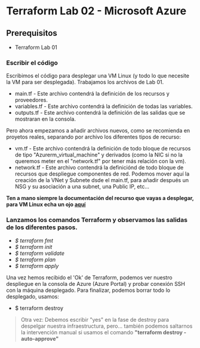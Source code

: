 # Terraform Lab 02 - Microsoft Azure

## Prerequisitos

- Terraform Lab 01

### Escribir el código

Escribimos el código para desplegar una VM Linux (y todo lo que necesite la VM para ser desplegada). Trabajamos los archivos de Lab 01.

- main.tf - Este archivo contendrá la definición de los recursos y proveedores.
- variables.tf - Este archivo contendrá la definición de todas las variables.
- outputs.tf - Este archivo contendrá la definición de las salidas que se mostraran en la consola.
 
 Pero ahora empezamos a añadir archivos nuevos, como se recomienda en proyetos reales, separando por archivo los diferentes tipos de recurso:

- vm.tf - Este archivo contendrá la definición de todo bloque de recursos de tipo "Azurerm_virtual_machine" y derivados (como la NIC si no la queremos meter en el "network.tf" por tener más relación con la vm).
- network.tf - Este archivo contendrá la definiciónd de todo bloque de recursos que despliegue componentes de red. Podemos mover aquí la creación de la VNet y Subnete dsde el main.tf, para añadir después un NSG y su asociación a una subnet, una Public IP, etc...

 **Ten a mano siempre la documentación del recurso que vayas a desplegar, para VM Linux echa un ojo [aquí](https://registry.terraform.io/providers/hashicorp/azurerm/latest/docs/resources/linux_virtual_machine)**

### Lanzamos los comandos Terraform y observamos las salidas de los diferentes pasos.

- *$ terraform fmt*
- *$ terraform init*
- *$ terraform validate*
- *$ terraform plan*
- *$ terraform apply* 

Una vez hemos recibido el 'Ok' de Terraform, podemos ver nuestro despliegue en la consola de Azure (Azure Portal) y probar conexión SSH con la máquina desplegado. Para finalizar, podemos borrar todo lo desplegado, usamos:

- $ terraform destroy

> Otra vez: Debemos escribir "yes" en la fase de destroy para despelgar nuestra infraestructura, pero... también podemos saltarnos la intervención manual si usamos el comando  **"terraform destroy -auto-approve"**